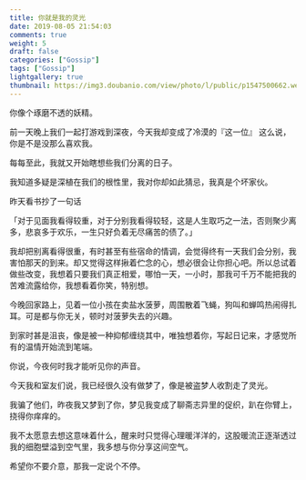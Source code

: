 ```yaml
---
title: 你就是我的灵光
date: 2019-08-05 21:54:03
comments: true
weight: 5
draft: false
categories: ["Gossip"]
tags: ["Gossip"]
lightgallery: true
thumbnail: https://img3.doubanio.com/view/photo/l/public/p1547500662.webp
---
```

你像个琢磨不透的妖精。

前一天晚上我们一起打游戏到深夜，今天我却变成了冷漠的『这一位』
这么说，你是不是没那么喜欢我。

每每至此，我就又开始瞎想些我们分离的日子。

我知道多疑是深植在我们的根性里，我对你却如此猜忌，我真是个坏家伙。

昨天看书抄了一句话

「对于见面我看得较重，对于分别我看得较轻，这是人生取巧之一法，否则聚少离多，悲哀多于欢乐，一生只好负着无尽痛苦的债了。」

我却把别离看得很重，有时甚至有些宿命的情调，会觉得终有一天我们会分别，我害怕那天的到来。却又觉得这样揪着伫念的心，想必很会让你担心吧。所以总试着做些改变，我想着只要我们真正相爱，哪怕一天，一小时，那我可千万不能把我的苦难流露给你，我想看着你笑，特别想。

今晚回家路上，见着一位小孩在卖盐水菠萝，周围散着飞蝇，狗叫和蝉鸣热闹得扎耳。可是都与你无关，顿时对菠萝失去的兴趣。

到家时甚是沮丧，像是被一种抑郁缠绕其中，唯独想着你，写起日记来，才感觉所有的温情开始流到笔端。

你说，今夜何时我才能听见你的声音。

今天我和室友们说，我已经很久没有做梦了，像是被盗梦人收割走了灵光。

我骗了他们，昨夜我又梦到了你，梦见我变成了聊斋志异里的促织，趴在你臂上，挠得你痒痒的。

我不太愿意去想这意味着什么，醒来时只觉得心理暖洋洋的，这股暖流正逐渐透过我的细胞壁溢到空气里，我多想与你分享这间空气。

希望你不要介意，那我一定说个不停。
